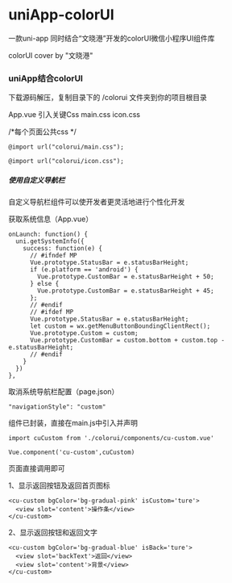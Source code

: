 # uniApp-colorUI
一款uni-app 同时结合“文晓港”开发的colorUI微信小程序UI组件库

colorUI cover by "文晓港"


### uniApp结合colorUI
下载源码解压，复制目录下的 /colorui 文件夹到你的项目根目录

App.vue 引入关键Css main.css icon.css

/*每个页面公共css */

`@import url("colorui/main.css");`

`@import url("colorui/icon.css");`


##### 使用自定义导航栏

自定义导航栏组件可以使开发者更灵活地进行个性化开发

获取系统信息（App.vue）

```
onLaunch: function() {
  uni.getSystemInfo({
    success: function(e) {
      // #ifndef MP
      Vue.prototype.StatusBar = e.statusBarHeight;
      if (e.platform == 'android') {
        Vue.prototype.CustomBar = e.statusBarHeight + 50;
      } else {
        Vue.prototype.CustomBar = e.statusBarHeight + 45;
      };
      // #endif
      // #ifdef MP
      Vue.prototype.StatusBar = e.statusBarHeight;
      let custom = wx.getMenuButtonBoundingClientRect();
      Vue.prototype.Custom = custom;
      Vue.prototype.CustomBar = custom.bottom + custom.top - e.statusBarHeight;
      // #endif
    }
  })
},
```

取消系统导航栏配置（page.json）

`"navigationStyle": "custom"`

组件已封装，直接在main.js中引入并声明

```
import cuCustom from './colorui/components/cu-custom.vue'

Vue.component('cu-custom',cuCustom)
```

页面直接调用即可

1、显示返回按钮及返回首页图标

```
<cu-custom bgColor='bg-gradual-pink' isCustom='ture'>
  <view slot='content'>操作条</view>
</cu-custom>
```

2、显示返回按钮和返回文字

```
<cu-custom bgColor='bg-gradual-blue' isBack='ture'>
  <view slot='backText'>返回</view>
  <view slot='content'>背景</view>
</cu-custom>
```

